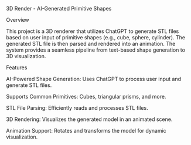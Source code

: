 3D Render - AI-Generated Primitive Shapes

Overview

This project is a 3D renderer that utilizes ChatGPT to generate STL files based on user input of primitive shapes (e.g., cube, sphere, cylinder). The generated STL file is then parsed and rendered into an animation. The system provides a seamless pipeline from text-based shape generation to 3D visualization.

Features

AI-Powered Shape Generation: Uses ChatGPT to process user input and generate STL files.

Supports Common Primitives: Cubes, triangular prisms, and more.

STL File Parsing: Efficiently reads and processes STL files.

3D Rendering: Visualizes the generated model in an animated scene.

Animation Support: Rotates and transforms the model for dynamic visualization.
